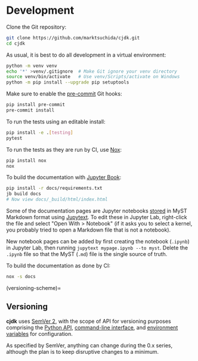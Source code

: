 <!--
This file is part of cjdk.
Copyright 2022 Board of Regents of the University of Wisconsin System
SPDX-License-Identifier: MIT
--->

# Development

Clone the Git repository:

```sh
git clone https://github.com/marktsuchida/cjdk.git
cd cjdk
```

As usual, it is best to do all development in a virtual environment:

```sh
python -m venv venv
echo '*' >venv/.gitignore  # Make Git ignore your venv directory
source venv/bin/activate   # Use venv/Scripts/activate on Windows
python -m pip install --upgrade pip setuptools
```

Make sure to enable the [pre-commit](https://pre-commit.com/) Git hooks:

```sh
pip install pre-commit
pre-commit install
```

To run the tests using an editable install:

```sh
pip install -e .[testing]
pytest
```

To run the tests as they are run by CI, use [Nox](https://nox.thea.codes/):

```sh
pip install nox
nox
```

To build the documentation with [Jupyter Book](https://jupyterbook.org/):

```sh
pip install -r docs/requirements.txt
jb build docs
# Now view docs/_build/html/index.html
```

Some of the documentation pages are Jupyter notebooks
[stored](https://jupyterbook.org/en/stable/file-types/myst-notebooks.html) in
MyST Markdown format using [Jupytext](https://jupytext.readthedocs.io/). To
edit these in Jupyter Lab, right-click the file and select "Open With >
Notebook" (if it asks you to select a kernel, you probably tried to open a
Markdown file that is not a notebook).

New notebook pages can be added by first creating the notebook (`.ipynb`) in
Jupyter Lab, then running `jupytext mypage.ipynb --to myst`. Delete the
`.ipynb` file so that the MyST (`.md`) file is the single source of truth.

To build the documentation as done by CI:

```sh
nox -s docs
```

(versioning-scheme)=

## Versioning

**cjdk** uses [SemVer 2](https://semver.org/#semantic-versioning-200), with the
scope of API for versioning purposes comprising the [Python API](./api.md),
[command-line interface](./cli.md), and [environment variables](./environ.md)
for configuration.

As specified by SemVer, anything can change during the 0.x series, although the
plan is to keep disruptive changes to a minimum.
